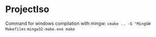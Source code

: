 # ProjectIso

Command for windows compilation with mingw:
`cmake .. -G "MingGW Makefiles`
`mingw32-make.exe make`